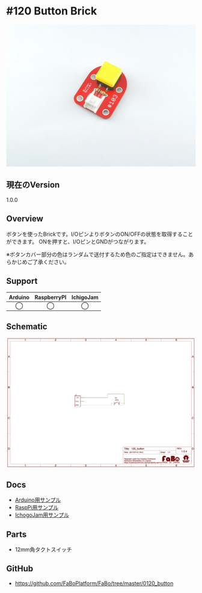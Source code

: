 # #120 Button Brick

![](./img/120_button.jpg)

<!--COLORME-->

## 現在のVersion
1.0.0

## Overview
ボタンを使ったBrickです。I/OピンよりボタンのON/OFFの状態を取得することができます。
ONを押すと、I/OピンとGNDがつながります。

※ボタンカバー部分の色はランダムで送付するため色のご指定はできません。あらかじめご了承ください。

## Support
|Arduino|RaspberryPI|IchigoJam|
|:--:|:--:|:--:|
|◯|◯|◯|

## Schematic
![](./img/120_button_sch.png)

## Docs

* [Arduino用サンプル](http://docs.fabo.io/fabo/arduino/brick_analog/120_brick_analog_button.html)
* [RaspPi用サンプル](http://docs.fabo.io/fabo/rasppi/brick_analog/120_brick_analog_button.html)
* [IchogoJam用サンプル](http://docs.fabo.io/fabo/ichigojam/brick_analog/120_brick_analog_button.html)

## Parts
- 12mm角タクトスイッチ

## GitHub
- https://github.com/FaBoPlatform/FaBo/tree/master/0120_button
